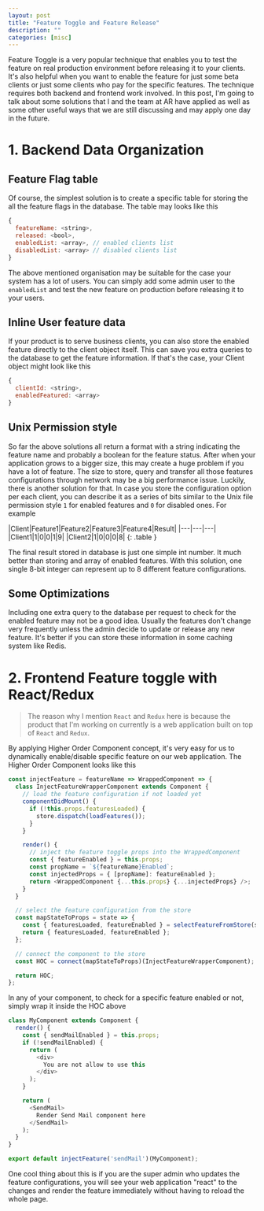 ```yaml
---
layout: post
title: "Feature Toggle and Feature Release"
description: ""
categories: [misc]
---
```


Feature Toggle is a very popular technique that enables you to test the feature on real production
environment before releasing it to your clients. It's also helpful when you want to enable the
feature for just some beta clients or just some clients who pay for the specific features. The
technique requires both backend and frontend work involved. In this post, I'm going to talk about
some solutions that I and the team at AR have applied as well as some other useful ways that we are
still discussing and may apply one day in the future.

# 1. Backend Data Organization

## Feature Flag table

Of course, the simplest solution is to create a specific table for storing the all the feature flags
in the database. The table may looks like this

```javascript
{
  featureName: <string>,
  released: <bool>,
  enabledList: <array>, // enabled clients list
  disabledList: <array> // disabled clients list
}
```

The above mentioned organisation may be suitable for the case your system has a lot of users. You can simply add some admin user to the `enabledList` and test the new feature on production before releasing it to your users.

## Inline User feature data

If your product is to serve business clients, you can also store the enabled feature directly to the client object itself. This can save you extra queries to the database to get the feature information. If that's the case, your Client object might look like this

```javascript
{
  clientId: <string>,
  enabledFeatured: <array>
}
```

## Unix Permission style

So far the above solutions all return a format with a string indicating the feature name and
probably a boolean for the feature status. After when your application grows to a bigger size, this
may create a huge problem if you have a lot of feature. The size to store, query and transfer all
those features configurations through network may be a big performance issue. Luckily, there is
another solution for that. In case you store the configuration option per each client, you can
describe it as a series of bits similar to the Unix file permission style `1` for enabled features
and `0` for disabled ones. For example

|Client|Feature1|Feature2|Feature3|Feature4|Result|
|---|---|---|
|Client1|1|0|0|1|9|
|Client2|1|0|0|0|8|
{: .table }

The final result stored in database is just one simple int number. It much better than storing and
array of enabled features. With this solution, one single 8-bit integer can represent up to 8
different feature configurations.

## Some Optimizations

Including one extra query to the database per request to check for the enabled feature may not be a
good idea. Usually the features don't change very frequently unless the admin decide to update or
release any new feature. It's better if you can store these information in some caching system like
Redis.

# 2. Frontend Feature toggle with React/Redux

> The reason why I mention `React` and `Redux` here is because the product that I'm working on
> currently is a web application built on top of `React` and `Redux`.

By applying Higher Order Component concept, it's very easy for us to dynamically enable/disable
specific feature on our web application. The Higher Order Component looks like this

```javascript
const injectFeature = featureName => WrappedComponent => {
  class InjectFeatureWrapperComponent extends Component {
    // load the feature configuration if not loaded yet
    componentDidMount() {
      if (!this.props.featuresLoaded) {
        store.dispatch(loadFeatures());
      }
    }

    render() {
      // inject the feature toggle props into the WrappedComponent
      const { featureEnabled } = this.props;
      const propName = `${featureName}Enabled`;
      const injectedProps = { [propName]: featureEnabled };
      return <WrappedComponent {...this.props} {...injectedProps} />;
    }
  }

  // select the feature configuration from the store
  const mapStateToProps = state => {
    const { featuresLoaded, featureEnabled } = selectFeatureFromStore(store, featureName);
    return { featuresLoaded, featureEnabled };
  };

  // connect the component to the store
  const HOC = connect(mapStateToProps)(InjectFeatureWrapperComponent);

  return HOC;
};
```

In any of your component, to check for a specific feature enabled or not, simply wrap it inside the
HOC above

```javascript
class MyComponent extends Component {
  render() {
    const { sendMailEnabled } = this.props;
    if (!sendMailEnabled) {
      return (
        <div>
          You are not allow to use this
        </div>
      );
    }

    return (
      <SendMail>
        Render Send Mail component here
      </SendMail>
    );
  }
}

export default injectFeature('sendMail')(MyComponent);
```

One cool thing about this is if you are the super admin who updates the feature configurations, you
will see your web application "react" to the changes and render the feature immediately without
having to reload the whole page.
